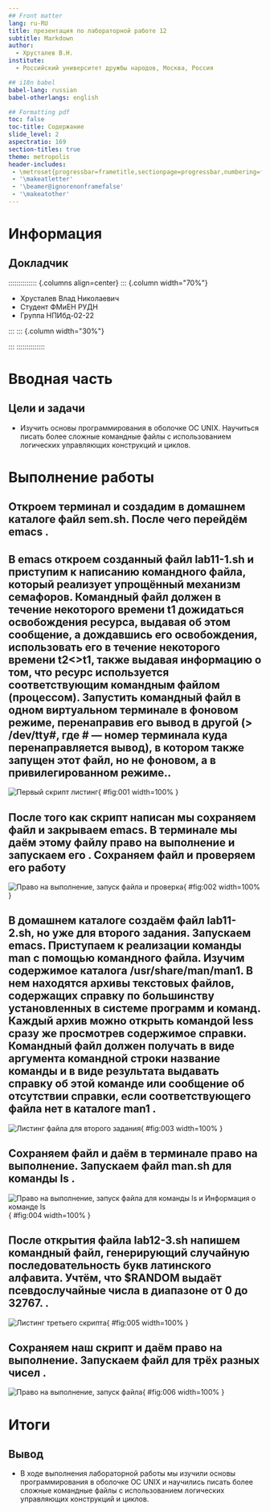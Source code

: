 ```yaml
---
## Front matter
lang: ru-RU
title: презентация по лабораторной работе 12
subtitle: Markdown
author:
  - Хрусталев В.Н.
institute:
  - Российский университет дружбы народов, Москва, Россия

## i18n babel
babel-lang: russian
babel-otherlangs: english

## Formatting pdf
toc: false
toc-title: Содержание
slide_level: 2
aspectratio: 169
section-titles: true
theme: metropolis
header-includes:
 - \metroset{progressbar=frametitle,sectionpage=progressbar,numbering=fraction}
 - '\makeatletter'
 - '\beamer@ignorenonframefalse'
 - '\makeatother'
---
```


# Информация

## Докладчик

:::::::::::::: {.columns align=center}
::: {.column width="70%"}

  * Хрусталев Влад Николаевич
  * Студент ФМиЕН РУДН
  * Группа НПИбд-02-22

:::
::: {.column width="30%"}

:::
::::::::::::::

# Вводная часть

## Цели и задачи

- Изучить основы программирования в оболочке ОС UNIX. Научиться писать более сложные командные файлы с использованием логических управляющих конструкций и циклов.

# Выполнение работы

## Откроем терминал и создадим в домашнем каталоге файл sem.sh. После чего перейдём emacs .

## В emacs откроем созданный файл lab11-1.sh и приступим к написанию командного файла, который реализует упрощённый механизм семафоров. Командный файл должен в течение некоторого времени t1 дожидаться освобождения ресурса, выдавая об этом сообщение, а дождавшись его освобождения, использовать его в течение некоторого времени t2<>t1, также выдавая информацию о том, что ресурс используется соответствующим командным файлом (процессом). Запустить командный файл в одном виртуальном терминале в фоновом режиме, перенаправив его вывод в другой (> /dev/tty#, где # — номер терминала куда перенаправляется вывод), в котором также запущен этот файл, но не фоновом, а в привилегированном режиме..

![Первый скрипт листинг](image/1.png){ #fig:001 width=100% }

## После того как скрипт написан мы сохраняем файл и закрываем emacs. В терминале мы даём этому файлу право на выполнение и запускаем его . Сохраняем файл и проверяем его работу 

![Право на выполнение, запуск файла и проверка](image/2.png){ #fig:002 width=100% }

## В домашнем каталоге создаём файл lab11-2.sh, но уже для второго задания. Запускаем emacs. Приступаем к реализации команды man с помощью командного файла. Изучим содержимое каталога /usr/share/man/man1. В нем находятся архивы текстовых файлов, содержащих справку по большинству установленных в системе программ и команд. Каждый архив можно открыть командой less сразу же просмотрев содержимое справки. Командный файл должен получать в виде аргумента командной строки название команды и в виде результата выдавать справку об этой команде или сообщение об отсутствии справки, если соответствующего файла нет в каталоге man1 .

![Листинг файла для второго задания](image/3.png){ #fig:003 width=100% }


## Сохраняем файл и даём в терминале право на выполнение. Запускаем файл man.sh для команды ls .

![Право на выполнение, запуск файла для команды ls и Информация о команде ls](image/4.png){ #fig:004 width=100% }


## После открытия файла lab12-3.sh напишем командный файл, генерирующий случайную последовательность букв латинского алфавита. Учтём, что $RANDOM выдаёт псевдослучайные числа в диапазоне от 0 до 32767. .
	
![Листинг третьего скрипта](image/5.png){ #fig:005 width=100% }

## Сохраняем наш скрипт и даём право на выполнение. Запускаем файл для трёх разных чисел . 

![Право на выполнение, запуск файла](image/6.png){ #fig:006 width=100% }

# Итоги

## Вывод

- В ходе выполнения лабораторной работы мы изучили основы программирования в оболочке ОС UNIX и научились писать более сложные командные файлы с использованием логических управляющих конструкций и циклов.

